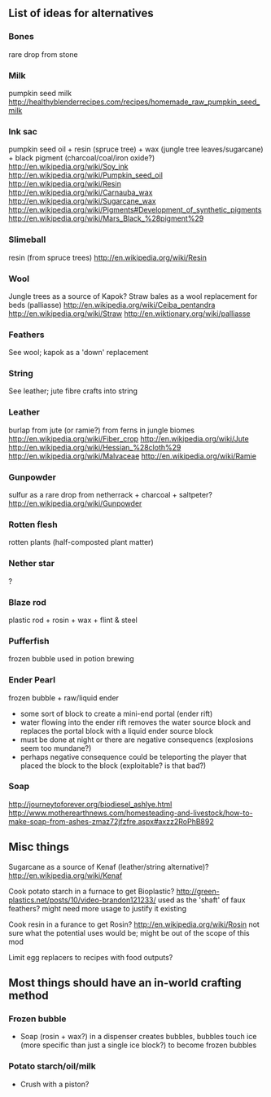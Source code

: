 ## List of ideas for alternatives

### Bones
rare drop from stone

### Milk
pumpkin seed milk
http://healthyblenderrecipes.com/recipes/homemade_raw_pumpkin_seed_milk

### Ink sac
pumpkin seed oil + resin (spruce tree) + wax (jungle tree leaves/sugarcane) + black pigment (charcoal/coal/iron oxide?)
http://en.wikipedia.org/wiki/Soy_ink
http://en.wikipedia.org/wiki/Pumpkin_seed_oil
http://en.wikipedia.org/wiki/Resin
http://en.wikipedia.org/wiki/Carnauba_wax
http://en.wikipedia.org/wiki/Sugarcane_wax
http://en.wikipedia.org/wiki/Pigments#Development_of_synthetic_pigments
http://en.wikipedia.org/wiki/Mars_Black_%28pigment%29

### Slimeball
resin (from spruce trees)
http://en.wikipedia.org/wiki/Resin

### Wool
Jungle trees as a source of Kapok? Straw bales as a wool replacement for beds (palliasse)
http://en.wikipedia.org/wiki/Ceiba_pentandra
http://en.wikipedia.org/wiki/Straw
http://en.wiktionary.org/wiki/palliasse

### Feathers
See wool; kapok as a 'down' replacement

### String
See leather; jute fibre crafts into string

### Leather
burlap from jute (or ramie?) from ferns in jungle biomes
http://en.wikipedia.org/wiki/Fiber_crop
http://en.wikipedia.org/wiki/Jute
http://en.wikipedia.org/wiki/Hessian_%28cloth%29
http://en.wikipedia.org/wiki/Malvaceae
http://en.wikipedia.org/wiki/Ramie

### Gunpowder
sulfur as a rare drop from netherrack + charcoal + saltpeter?
http://en.wikipedia.org/wiki/Gunpowder

### Rotten flesh
rotten plants (half-composted plant matter)

### Nether star
?

### Blaze rod
plastic rod + rosin + wax + flint & steel

### Pufferfish
frozen bubble
used in potion brewing

### Ender Pearl
frozen bubble + raw/liquid ender
- some sort of block to create a mini-end portal (ender rift)
- water flowing into the ender rift removes the water source block and replaces the portal block with a liquid ender source block
- must be done at night or there are negative consequencs (explosions seem too mundane?)
- perhaps negative consequence could be teleporting the player that placed the block to the block (exploitable? is that bad?)

### Soap
http://journeytoforever.org/biodiesel_ashlye.html
http://www.motherearthnews.com/homesteading-and-livestock/how-to-make-soap-from-ashes-zmaz72jfzfre.aspx#axzz2RoPhB892

## Misc things

Sugarcane as a source of Kenaf (leather/string alternative)?
http://en.wikipedia.org/wiki/Kenaf

Cook potato starch in a furnace to get Bioplastic?
http://green-plastics.net/posts/10/video-brandon121233/
used as the 'shaft' of faux feathers? might need more usage to justify it existing

Cook resin in a furance to get Rosin?
http://en.wikipedia.org/wiki/Rosin
not sure what the potential uses would be; might be out of the scope of this mod

Limit egg replacers to recipes with food outputs?

## Most things should have an in-world crafting method

### Frozen bubble
 - Soap (rosin + wax?) in a dispenser creates bubbles, bubbles touch ice (more specific than just a single ice block?) to become frozen bubbles

### Potato starch/oil/milk
 - Crush with a piston?